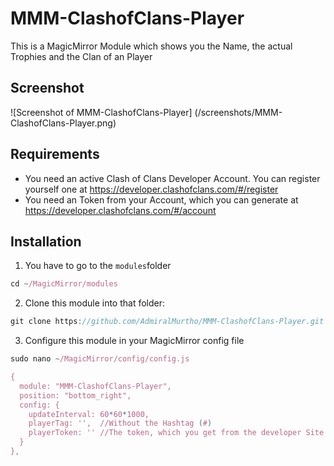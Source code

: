 # MMM-ClashofClans-Player

This is a MagicMirror Module which shows you the Name, the actual Trophies and the Clan of an Player

## Screenshot

![Screenshot of MMM-ClashofClans-Player]
(/screenshots/MMM-ClashofClans-Player.png)

## Requirements

- You need an active Clash of Clans Developer Account. You can register yourself one at https://developer.clashofclans.com/#/register
- You need an Token from your Account, which you can generate at https://developer.clashofclans.com/#/account


## Installation

1. You have to go to the `modules`folder

````javascript
cd ~/MagicMirror/modules
````

2. Clone this module into that folder:

````javascript
git clone https://github.com/AdmiralMurtho/MMM-ClashofClans-Player.git
````

3. Configure this module in your MagicMirror config file

````javascript
sudo nano ~/MagicMirror/config/config.js

{
  module: "MMM-ClashofClans-Player",
  position: "bottom_right",
  config: {
    updateInterval: 60*60*1000,
    playerTag: '',  //Without the Hashtag (#)
    playerToken: '' //The token, which you get from the developer Site
  }
},
````

